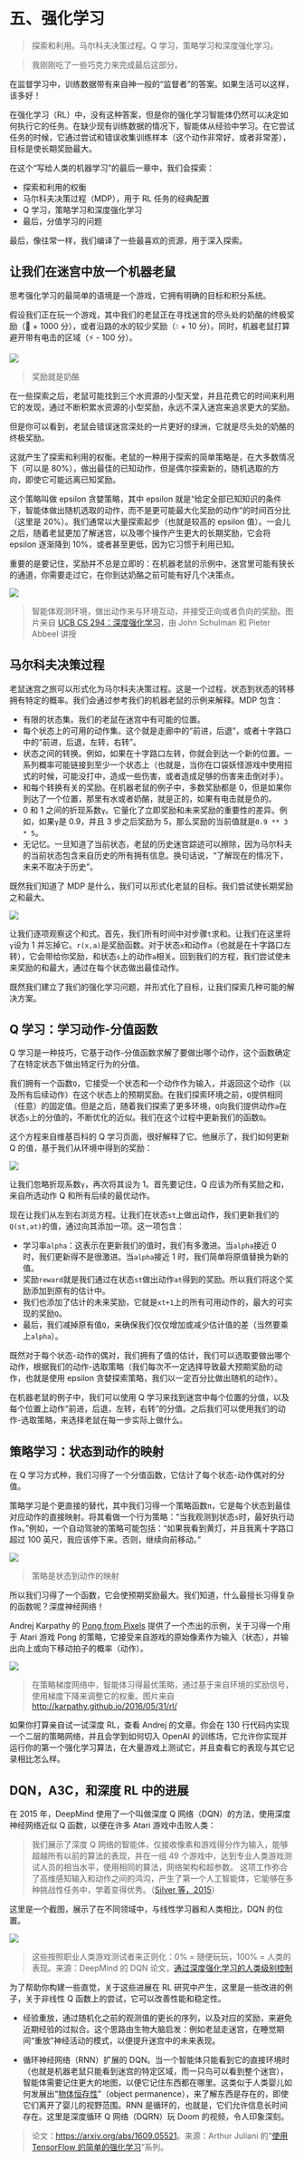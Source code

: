 # 五、强化学习

> 探索和利用。马尔科夫决策过程。Q 学习，策略学习和深度强化学习。

> 我刚刚吃了一些巧克力来完成最后这部分。

在监督学习中，训练数据带有来自神一般的“监督者”的答案。如果生活可以这样，该多好！

在强化学习（RL）中，没有这种答案，但是你的强化学习智能体仍然可以决定如何执行它的任务。在缺少现有训练数据的情况下，智能体从经验中学习。在它尝试任务的时候，它通过尝试和错误收集训练样本（这个动作非常好，或者非常差），目标是使长期奖励最大。

在这个“写给人类的机器学习”的最后一章中，我们会探索：

+   探索和利用的权衡
+   马尔科夫决策过程（MDP），用于 RL 任务的经典配置
+   Q 学习，策略学习和深度强化学习
+   最后，分值学习的问题

最后，像往常一样，我们编译了一些最喜欢的资源，用于深入探索。

## 让我们在迷宫中放一个机器老鼠

思考强化学习的最简单的语境是一个游戏，它拥有明确的目标和积分系统。

假设我们正在玩一个游戏，其中我们的老鼠正在寻找迷宫的尽头处的奶酪的终极奖励（🧀 + 1000 分），或者沿路的水的较少奖励（💧 + 10 分）。同时，机器老鼠打算避开带有电击的区域（⚡ - 100 分）。

![](img/5-1.png)

> 奖励就是奶酪

在一些探索之后，老鼠可能找到三个水资源的小型天堂，并且花费它的时间来利用它的发现，通过不断积累水资源的小型奖励，永远不深入迷宫来追求更大的奖励。

但是你可以看到，老鼠会错误迷宫深处的一片更好的绿洲，它就是尽头处的奶酪的终极奖励。

这就产生了探索和利用的权衡。老鼠的一种用于探索的简单策略是，在大多数情况下（可以是 80%），做出最佳的已知动作，但是偶尔探索新的，随机选取的方向，即使它可能远离已知奖励。

这个策略叫做 epsilon 贪婪策略，其中 epsilon 就是“给定全部已知知识的条件下，智能体做出随机选取的动作，而不是更可能最大化奖励的动作”的时间百分比（这里是 20%）。我们通常以大量探索起步（也就是较高的 epsilon 值）。一会儿之后，随着老鼠更加了解迷宫，以及哪个操作产生更大的长期奖励，它会将 epsilon 逐渐降到 10%，或者甚至更低，因为它习惯于利用已知。

重要的是要记住，奖励并不总是立即的：在机器老鼠的示例中，迷宫里可能有狭长的通道，你需要走过它，在你到达奶酪之前可能有好几个决策点。

![](img/5-2.png)

> 智能体观测环境，做出动作来与环境互动，并接受正向或者负向的奖励。图片来自 [UCB CS 294：深度强化学习](https://rll.berkeley.edu/deeprlcourse-fa15/)，由 John Schulman 和 Pieter Abbeel 讲授

## 马尔科夫决策过程

老鼠迷宫之旅可以形式化为马尔科夫决策过程。这是一个过程，状态到状态的转移拥有特定的概率。我们会通过参考我们的机器老鼠的示例来解释。MDP 包含：

+   有限的状态集。我们的老鼠在迷宫中有可能的位置。
+   每个状态上的可用的动作集。这个就是走廊中的“前进，后退”，或者十字路口中的“前进，后退，左转，右转”。
+   状态之间的转换。例如，如果在十字路口左转，你就会到达一个新的位置。一系列概率可能链接到至少一个状态上（也就是，当你在口袋妖怪游戏中使用招式的时候，可能没打中，造成一些伤害，或者造成足够的伤害来击倒对手）。
+   和每个转换有关的奖励。在机器老鼠的例子中，多数奖励都是 0，但是如果你到达了一个位置，那里有水或者奶酪，就是正的，如果有电击就是负的。
+   0 和 1 之间的折现系数`γ`。它量化了立即奖励和未来奖励的重要性的差异。例如，如果`γ`是 0.9，并且 3 步之后奖励为 5，那么奖励的当前值就是`0.9 ** 3 * 5`。
+   无记忆。一旦知道了当前状态，老鼠的历史迷宫踪迹可以擦除，因为马尔科夫的当前状态包含来自历史的所有拥有信息。换句话说，“了解现在的情况下，未来不取决于历史”。

既然我们知道了 MDP 是什么，我们可以形式化老鼠的目标。我们尝试使长期奖励之和最大。

![](img/5-3.png)

让我们逐项观察这个和式。首先，我们所有时间中对步骤`t`求和。让我们在这里将`γ`设为 1 并忘掉它。`r(x,a)`是奖励函数。对于状态`x`和动作`a`（也就是在十字路口左转），它会带给你奖励，和状态`s`上的动作`a`相关。回到我们的方程，我们尝试使未来奖励的和最大，通过在每个状态做出最佳动作。

既然我们建立了我们的强化学习问题，并形式化了目标，让我们探索几种可能的解决方案。

## Q 学习：学习动作-分值函数

Q 学习是一种技巧，它基于动作-分值函数求解了要做出哪个动作，这个函数确定了在特定状态下做出特定行为的分值。

我们拥有一个函数`Q`，它接受一个状态和一个动作作为输入，并返回这个动作（以及所有后续动作）在这个状态上的预期奖励。在我们探索环境之前，`Q`提供相同（任意）的固定值。但是之后，随着我们探索了更多环境，`Q`向我们提供动作`a`在状态`s`上的分值的，不断优化的近似。我们在这个过程中更新我们的函数`Q`。

这个方程来自维基百科的 Q 学习页面，很好解释了它。他展示了，我们如何更新 Q 的值，基于我们从环境中得到的奖励：

![](img/5-4.png)

让我们忽略折现系数`γ`，再次将其设为 1。首先要记住，Q 应该为所有奖励之和，来自所选动作 Q 和所有后续的最优动作。

现在让我们从左到右浏览方程。让我们在状态`st`上做出动作，我们更新我们的`Q(st,at)`的值，通过向其添加一项。这一项包含：

+   学习率`alpha`：这表示在更新我们的值时，我们有多激进。当`alpha`接近 0 时，我们更新得不是很激进。当`alpha`接近 1 时，我们简单将原值替换为新的值。
+   奖励`reward`就是我们通过在状态`st`做出动作`at`得到的奖励。所以我们将这个奖励添加到原有的估计中。
+   我们也添加了估计的未来奖励，它就是`xt+1`上的所有可用动作的，最大的可实现的奖励`Q`。
+   最后，我们减掉原有值`Q`，来确保我们仅仅增加或减少估计值的差（当然要乘上`alpha`）。

既然对于每个状态-动作的偶对，我们拥有了值的估计，我们可以选取要做出哪个动作，根据我们的动作-选取策略（我们每次不一定选择导致最大预期奖励的动作，也就是使用 epsilon 贪婪探索策略，我们以一定百分比做出随机的动作）。

在机器老鼠的例子中，我们可以使用 Q 学习来找到迷宫中每个位置的分值，以及每个位置上动作“前进，后退，左转，右转”的分值。之后我们可以使用我们的动作-选取策略，来选择老鼠在每一步实际上做什么。

## 策略学习：状态到动作的映射

在 Q 学习方式种，我们习得了一个分值函数，它估计了每个状态-动作偶对的分值。

策略学习是个更直接的替代，其中我们习得一个策略函数`π`，它是每个状态到最佳对应动作的直接映射。将其看做一个行为策略：“当我观测到状态`s`时，最好执行动作`a`。”例如，一个自动驾驶的策略可能包括：“如果我看到黄灯，并且我离十字路口超过 100 英尺，我应该停下来。否则，继续向前移动。”

![](img/5-5.png)

> 策略是状态到动作的映射

所以我们习得了一个函数，它会使预期奖励最大。我们知道，什么最擅长习得复杂的函数呢？深度神经网络！

Andrej Karpathy 的 [Pong from Pixels](https://karpathy.github.io/2016/05/31/rl/) 提供了一个杰出的示例，关于习得一个用于 Atari 游戏 Pong 的策略，它接受来自游戏的原始像素作为输入（状态），并输出向上或向下移动拍子的概率（动作）。

![](img/5-6.png)

> 在策略梯度网络中，智能体习得最优策略，通过基于来自环境的奖励信号，使用梯度下降来调整它的权重。图片来自 <http://karpathy.github.io/2016/05/31/rl/>

如果你打算亲自试一试深度 RL，查看 Andrej 的文章。你会在 130 行代码内实现一个二层的策略网络，并且会学到如何切入 OpenAI 的训练场，它允许你实现并运行你的第一个强化学习算法，在大量游戏上测试它，并且查看它的表现与其它记录相比怎么样。

## DQN，A3C，和深度 RL 中的进展

在 2015 年，DeepMind 使用了一个叫做深度 Q 网络（DQN）的方法，使用深度神经网络近似 Q 函数，以便在许多 Atari 游戏中击败人类：

> 我们展示了深度 Q 网络的智能体，仅接收像素和游戏得分作为输入，能够超越所有以前的算法的表现，并在一组 49 个游戏中，达到专业人类游戏测试人员的相当水平，使用相同的算法，网络架构和超参数。 这项工作弥合了高维感知输入和动作之间的鸿沟，产生了第一个人工智能体，它能够在多种挑战性任务中，学着变得优秀。（[Silver 等，2015](https://storage.googleapis.com/deepmind-media/dqn/DQNNaturePaper.pdf)）

这里是一个截图，展示了在不同领域中，与线性学习器和人类相比，DQN 的位置。

![](img/5-7.png)

> 这些按照职业人类游戏测试者来正则化：0% = 随便玩玩，100% = 人类的表现。来源：DeepMind 的 DQN 论文，[通过深度强化学习的人类级别控制](https://storage.googleapis.com/deepmind-media/dqn/DQNNaturePaper.pdf)

为了帮助你构建一些直觉，关于这些进展在 RL 研究中产生，这里是一些改进的例子，关于非线性 Q 函数上的尝试，它可以改善性能和稳定性。

+   经验重放，通过随机化之前的观测值的更长的序列，以及对应的奖励，来避免近期经验的过拟合。这个思路由生物大脑启发：例如老鼠走迷宫，在睡觉期间“重放”神经活动的模式，以便提升迷宫中的未来表现。

+   循环神经网络（RNN）扩展的 DQN。当一个智能体只能看到它的直接环境时（也就是机器老鼠只能看到迷宫的特定区域，而一只鸟可以看到整个迷宫），智能体需要记住更大的地图，以便它记住东西都在哪里。这类似于人类婴儿如何发展出“[物体恒存性](https://en.wikipedia.org/wiki/Object_permanence)”（object permanence），来了解东西是存在的，即使它们离开了婴儿的视野范围。RNN 是循环的，也就是，它们允许信息长时间存在。这里是深度循环 Q 网络（DQRN）玩 Doom 的视频，令人印象深刻。

> 论文：<https://arxiv.org/abs/1609.05521>。来源：Arthur Juliani 的“[使用 TensorFlow 的简单的强化学习](https://medium.com/emergent-future/simple-reinforcement-learning-with-tensorflow-part-6-partial-observability-and-deep-recurrent-q-68463e9aeefc%23.gi4xdq8pk)”系列。
